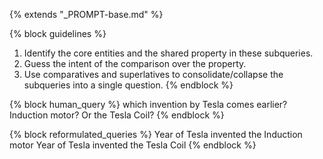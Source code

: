 {% extends "_PROMPT-base.md" %}

{% block guidelines %}
1. Identify the core entities and the shared property in these subqueries.  
2. Guess the intent of the comparison over the property. 
3. Use comparatives and superlatives to consolidate/collapse the subqueries into a single question.
{% endblock %}

{% block human_query %}
which invention by Tesla comes earlier? Induction motor? Or the Tesla Coil?
{% endblock %}

{% block reformulated_queries %}
Year of Tesla invented the Induction motor
Year of Tesla invented the Tesla Coil
{% endblock %}

